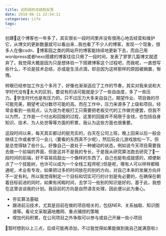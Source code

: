```yaml
---
title: 近阶段的总结和反思
date: 2018-06-11 22:54:11
categories: Life
tags:
---
```

创建这个博客也一年多了，其实很长一段时间里并没有很用心地去经营和维护它，从博文的更新数量就可以看出来...我也看了不少人的博客，发现一个现象，很多人在像csdn、博客园之类的网站开的博客能持续地更新下去，而自己用wordpress或者hexo搭建的博客往往只用了一段时间，发表了寥寥几篇博文就遗弃了。我觉得大概是因为只是想体验一下搭建博客这个过程吧，而我呢，一直想写些什么，不论是技术总结，亦或是生活点滴，却总因为这样那样的原因被搁置，惭愧。

转眼已经参加工作五个多月了，好像也渐渐适应了工作的节奏，其实对我来说和大学时代没有太大的区别，要说有的话可能就是少了一些自由度，多了一些压力。学生时代也是有压力的，只不过压力大多来自自己，期望作业、项目做的尽可能完美，期望考试分数尽可能的高。而在工作中，压力来源多了上级和项目。经常会看到一些观点，认为说为老板打工只需要把老板交代的工作做完便罢，但我不以为然，工作是一个付出和回报的过程，这里的回报并不局限于金钱，也包括自身知识、技术、为人处世等等方面的积累，我认为这些方面也很重要。

这段时间以来，每天其实都过的挺充实的，白天在公司上班，晚上回来以后一般会继续工作或者学习一会儿（要看的东西真不少呢），然后玩会儿游戏放松一下。但是总觉得缺了些什么，好像自己一直处于一种被动的状态，例如说今天项目需要我去做一个前端的界面，但是这并不是我的专长，于是我从研究算法跑去研究了一段时间的前端，好不容易捣鼓出一个像样的东西了，自己也挺有成就感的，顺便新点了一个技能树，也许可以成为一个全栈工程师呢:)但是呢，哪有人可以样样都精通呢，术业有专攻，如果把过多的时间放在的别的方向，对自己本来的发展方向并不一定有利。所以我觉得制定一个目标和切实可行的计划是有必要的，在确保在朝着目标前进的同时，如果有闲暇时间，去学习一些别的知识是好的。基于此，我想在这里谈谈我的计划。我目前的方向是自然语言处理，因此便以此为重心。

- 夯实算法基础
- 跟进前沿技术，尤其是目前在做的项目相关的，包括NER、关系抽取、知识图谱等。看论文采取遍地撒网、重点捕捞的策略
- 增加代码积累，在公司项目之外争取可以参与或自己开展一些小项目

暂时想到以上三点，后续可能再添加，不过我觉得如果能做到我自己就满意啦:)